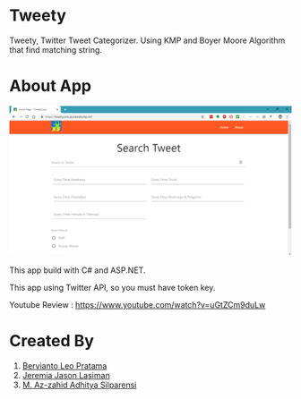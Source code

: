 # Tweety
Tweety, Twitter Tweet Categorizer. Using KMP and Boyer Moore Algorithm that find matching string.

# About App

![Main Screen](./content/main-screen.png)

This app build with C# and ASP.NET.

This app using Twitter API, so you must have token key.

Youtube Review : https://www.youtube.com/watch?v=uGtZCm9duLw

# Created By

1. [Bervianto Leo Pratama](https://github.com/berviantoleo)
2. [Jeremia Jason Lasiman](http://github.com/JeremiaJ)
3. [M. Az-zahid Adhitya Silparensi](https://github.com/Azzahid)